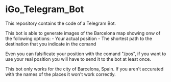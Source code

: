 # iGo_Telegram_Bot

This repository contains the code of a Telegram Bot.

This bot is able to generate images of the Barcelona map showing onw of the following options:
	- Your actual position
	- The shortest path to the destination that you indicate in the comand

Even you can falsificate your position with the comand "/pos", if you want to use your real position you will have to send it to the bot at least once.

This bot only works for the city of Barcelona, Spain.
If you aren't accurated with the names of the places it won't work correctly.
